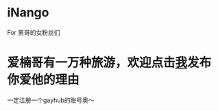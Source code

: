 # iNango
For 男哥的女粉丝们

# 爱楠哥有一万种旅游，欢迎点击[我](https://github.com/zzz6519003/iNango/issues/new)发布你爱他的理由

一定注册一个gayhub的账号奥～
